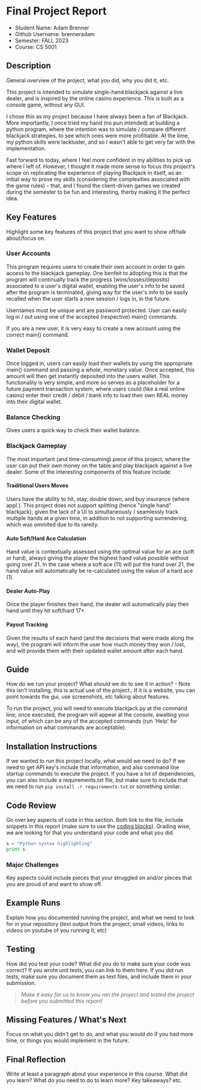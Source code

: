 # Final Project Report

* Student Name: Adam Brenner
* Github Username: brenneradam
* Semester: FALL 2023
* Course: CS 5001



## Description
General overview of the project, what you did, why you did it, etc.

This project is intended to simulate single-hand blackjack against a live dealer, and is inspired by the online casino experience. This is built as a console game, without any GUI.

I chose this as my project because I have always been a fan of Blackjack. More importantly, I once tried my hand (no pun intended) at building a python program, where the intention was to simulate / compare different blackjack strategies, to see which ones were more profitiable. At the time, my python skills were lackluster, and so I wasn't able to get very far with the implementation. 

Fast forward to today, where I feel more confident in my abilities to pick up where I left of. However, I thought it made more sense to focus this project's scope on replicating the experience of playing Blackjack in itself, as an initial way to prove my skills (considering the complexities associated with the game rules) - that, and I found the client-driven games we created during the semester to be fun and interesting, therby making it the perfect idea.

## Key Features
Highlight some key features of this project that you want to show off/talk about/focus on. 

### User Accounts

This program requires users to create their own account in order to gain access to the blackjack gameplay. One benfeit to adopting this is that the program will continually track the progress (wins/losses/deposits) associated to a user's digital wallet, enabling the user's info to be saved after the program is terminated, giving way for the user's info to be easily recalled when the user starts a new session / logs in, in the future. 

Usernames must be unique and are password protected. User can easily log in / out using one of the accepted (respective) main() commands.

If you are a new user, it is very easy to create a new account using the correct main() command.

### Wallet Deposit

Once logged in, users can easily load their wallets by using the appropriate main() command and passing a whole, monetary value. Once accepted, this amount will then get instantly deposited into the users wallet. This functionality is very simple, and more so serves as a placeholder for a future payment transaction system, where users could (like a real online casino) enter their credit / debit / bank info to load their own REAL money into their digital wallet.

### Balance Checking

Gives users a quick way to check their wallet balance.

### Blackjack Gameplay

The most important (and time-consuming) piece of this project, where the user can put their own money on the table and play blackjack against a live dealer. Some of the interesting components of this feature include:

#### Traditional Users Moves

Users have the ability to hit, stay, double down, and buy insurance (where appl.). This project does not support splitting (hence "single hand" blackjack), given the lack of a UI to simultaneously / seamlessly track multiple hands at a given time, in addition to not supporting surrendering, which was ommited due to its rareity.

#### Auto Soft/Hard Ace Calculation

Hand value is contextually assessed using the optimal value for an ace (soft or hard), always giving the player the highest hand value possible without going over 21. In the case where a soft ace (11) will put the hand over 21, the hand value will automatically be re-calculated using the value of a hard ace (1).

#### Dealer Auto-Play

Once the player finishes their hand, the dealer will automatically play their hand until they hit soft/hard 17+.

#### Payout Tracking

Given the results of each hand (and the decisions that were made along the way), the program will inform the user how much money they won / lost, and will provide them with their updated wallet amount after each hand.


## Guide
How do we run your project? What should we do to see it in action? - Note this isn't installing, this is actual use of the project.. If it is a website, you can point towards the gui, use screenshots, etc talking about features. 

To run the project, you will need to execute blackjack.py at the command line; once executed, the program will appear at the console, awaiting your input, of which can be any of the accepted commands (run 'Help' for information on what commands are acceptable).

## Installation Instructions
If we wanted to run this project locally, what would we need to do?  If we need to get API key's include that information, and also command line startup commands to execute the project. If you have a lot of dependencies, you can also include a requirements.txt file, but make sure to include that we need to run `pip install -r requirements.txt` or something similar.

## Code Review
Go over key aspects of code in this section. Both link to the file, include snippets in this report (make sure to use the [coding blocks](https://github.com/adam-p/markdown-here/wiki/Markdown-Cheatsheet#code)).  Grading wise, we are looking for that you understand your code and what you did. 

```python
s = "Python syntax highlighting"
print s
```

### Major Challenges
Key aspects could include pieces that your struggled on and/or pieces that you are proud of and want to show off.


## Example Runs
Explain how you documented running the project, and what we need to look for in your repository (text output from the project, small videos, links to videos on youtube of you running it, etc)

## Testing
How did you test your code? What did you do to make sure your code was correct? If you wrote unit tests, you can link to them here. If you did run tests, make sure you document them as text files, and include them in your submission. 

> _Make it easy for us to know you *ran the project* and *tested the project* before you submitted this report!_


## Missing Features / What's Next
Focus on what you didn't get to do, and what you would do if you had more time, or things you would implement in the future. 

## Final Reflection
Write at least a paragraph about your experience in this course. What did you learn? What do you need to do to learn more? Key takeaways? etc.